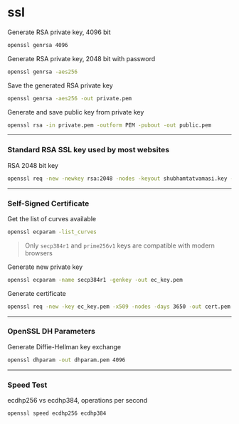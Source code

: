 # ssl

Generate RSA private key, 4096 bit
```bash
openssl genrsa 4096
```

Generate RSA private key, 2048 bit with password
```bash
openssl genrsa -aes256
```

Save the generated RSA private key
```bash
openssl genrsa -aes256 -out private.pem
```

Generate and save public key from private key
```bash
openssl rsa -in private.pem -outform PEM -pubout -out public.pem
```
---

### Standard RSA SSL key used by most websites

RSA 2048 bit key
```bash
openssl req -new -newkey rsa:2048 -nodes -keyout shubhamtatvamasi.key -out shubhamtatvamasi.csr
```
---

### Self-Signed Certificate

Get the list of curves available
```bash
openssl ecparam -list_curves
```
> Only `secp384r1` and `prime256v1` keys are compatible with modern browsers

Generate new private key
```bash
openssl ecparam -name secp384r1 -genkey -out ec_key.pem
```

Generate certificate
```bash
openssl req -new -key ec_key.pem -x509 -nodes -days 3650 -out cert.pem
```
---

### OpenSSL DH Parameters

Generate Diffie-Hellman key exchange
```bash
openssl dhparam -out dhparam.pem 4096
```
---

### Speed Test

ecdhp256 vs ecdhp384, operations per second
```bash
openssl speed ecdhp256 ecdhp384
```
